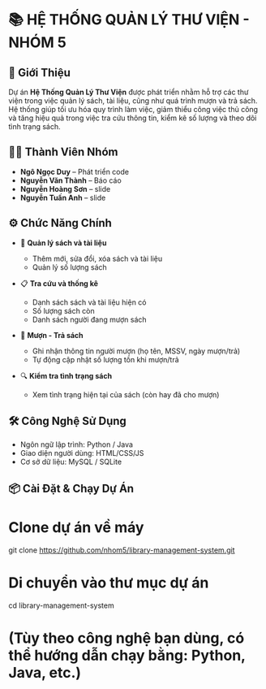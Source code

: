 # 📚 HỆ THỐNG QUẢN LÝ THƯ VIỆN - NHÓM 5

## 🧾 Giới Thiệu

Dự án **Hệ Thống Quản Lý Thư Viện** được phát triển nhằm hỗ trợ các thư viện trong việc quản lý sách, tài liệu, cũng như quá trình mượn và trả sách. Hệ thống giúp tối ưu hóa quy trình làm việc, giảm thiểu công việc thủ công và tăng hiệu quả trong việc tra cứu thông tin, kiểm kê số lượng và theo dõi tình trạng sách.

## 👨‍💻 Thành Viên Nhóm

- **Ngô Ngọc Duy** – Phát triển code
- **Nguyễn Văn Thành** – Báo cáo
- **Nguyễn Hoàng Sơn** – slide
- **Nguyễn Tuấn Anh** – slide

## ⚙️ Chức Năng Chính

- 📘 **Quản lý sách và tài liệu**
  - Thêm mới, sửa đổi, xóa sách và tài liệu
  - Quản lý số lượng sách
- 📋 **Tra cứu và thống kê**
  - Danh sách sách và tài liệu hiện có
  - Số lượng sách còn
  - Danh sách người đang mượn sách

- 🔄 **Mượn - Trả sách**
  - Ghi nhận thông tin người mượn (họ tên, MSSV, ngày mượn/trả)
  - Tự động cập nhật số lượng tồn khi mượn/trả

- 🔍 **Kiểm tra tình trạng sách**
  - Xem tình trạng hiện tại của sách (còn hay đã cho mượn)

## 🛠️ Công Nghệ Sử Dụng

- Ngôn ngữ lập trình: Python / Java
- Giao diện người dùng: HTML/CSS/JS
- Cơ sở dữ liệu: MySQL / SQLite

## 📦 Cài Đặt & Chạy Dự Án

# Clone dự án về máy
git clone https://github.com/nhom5/library-management-system.git

# Di chuyển vào thư mục dự án
cd library-management-system

# (Tùy theo công nghệ bạn dùng, có thể hướng dẫn chạy bằng: Python, Java, etc.)
